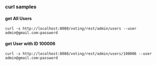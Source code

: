 ### curl samples

#### get All Users
`curl -s http://localhost:8080/voting/rest/admin/users --user admin@gmail.com:password`

#### get User with ID 100006
`curl -s http://localhost:8080/voting/rest/admin/users/100006 --user admin@gmail.com:password`